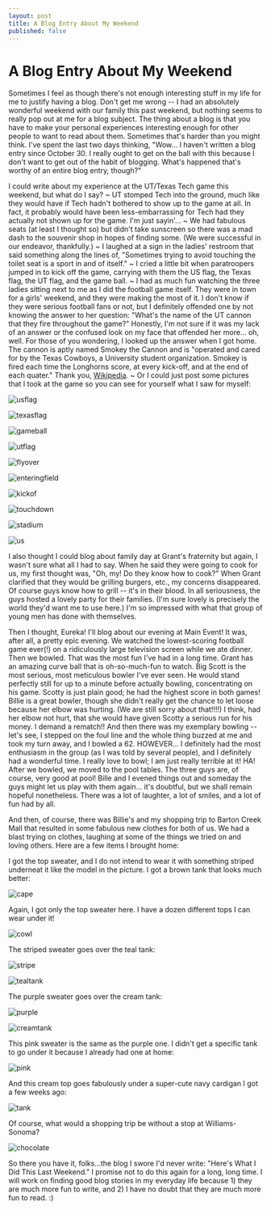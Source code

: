 ```yaml
---
layout: post
title: A Blog Entry About My Weekend
published: false
---
```


A Blog Entry About My Weekend
===================

Sometimes I feel as though there's not enough interesting stuff in my life for me to justify having a blog. Don't get me wrong -- I had an absolutely wonderful weekend with our family this past weekend, but nothing seems to really
pop out at me for a blog subject. The thing about a blog is that you have to make your personal experiences interesting enough for other people to want to read about them. Sometimes that's harder than you might think. I've spent 
the last two days thinking, "Wow... I haven't written a blog entry since October 30. I really ought to get on the ball with this because I don't want to get out of the habit of blogging. What's happened that's worthy of an entire 
blog entry, though?"

I could write about my experience at the UT/Texas Tech game this weekend, but what do I say? ~ UT stomped Tech into the ground, much like they would have if Tech hadn't bothered to show up to the 
game at all. In fact, it probably would have been less-embarrassing for Tech had they actually not shown up for the game. I'm just sayin'... ~ We had fabulous seats (at least I thought so) but didn't take sunscreen so there was a mad 
dash to the souvenir shop in hopes of finding some. (We were successful in our endeavor, thankfully.) ~ I laughed at a sign in the ladies' restroom that said something along the lines of, "Sometimes trying to avoid touching the 
toilet seat is a sport in and of itself." ~ I cried a little bit when paratroopers jumped in to kick off the game, carrying with them the US flag, the Texas flag, the UT flag, and the game ball. ~ I had as much fun watching the 
three ladies sitting next to me as I did the football game itself. They were in town for a girls' weekend, and they were making the most of it. I don't know if they were serious football fans or not, but I definitely offended one 
by not knowing the answer to her question: "What's the name of the UT cannon that they fire throughout the game?" Honestly, I'm not sure if it was my lack of an answer or the confused look on my face that offended her more... oh, well. For 
those of you wondering, I looked up the answer when I got home. The cannon is aptly named Smokey the Cannon and is "operated and cared for by the Texas Cowboys, a University student organization. Smokey is fired each time the 
Longhorns score, at every kick-off, and at the end of each quater." Thank you, [Wikipedia](http://en.wikipedia.org/wiki/Smokey_the_Cannon). ~ Or I could just post some pictures that I took at the game so you can see for yourself 
what I saw for myself:

![usflag](http://i1230.photobucket.com/albums/ee481/ptkatz/Blog%20Pictures/IMG_2403.jpg)

![texasflag](http://i1230.photobucket.com/albums/ee481/ptkatz/Blog%20Pictures/IMG_2406.jpg)

![gameball](http://i1230.photobucket.com/albums/ee481/ptkatz/Blog%20Pictures/IMG_2398.jpg)

![utflag](http://i1230.photobucket.com/albums/ee481/ptkatz/Blog%20Pictures/IMG_2423.jpg)

![flyover](http://i1230.photobucket.com/albums/ee481/ptkatz/Blog%20Pictures/IMG_2427.jpg)

![enteringfield](http://i1230.photobucket.com/albums/ee481/ptkatz/Blog%20Pictures/IMG_2433.jpg)

![kickof](http://i1230.photobucket.com/albums/ee481/ptkatz/Blog%20Pictures/IMG_2439.jpg)

![touchdown](http://i1230.photobucket.com/albums/ee481/ptkatz/Blog%20Pictures/IMG_2448.jpg)

![stadium](http://i1230.photobucket.com/albums/ee481/ptkatz/Blog%20Pictures/IMG_2441.jpg)

![us](http://i1230.photobucket.com/albums/ee481/ptkatz/Blog%20Pictures/IMG_2466.jpg)

I also thought I could blog about family day at Grant's fraternity but again, I wasn't sure what all I had to say. When he said they were going to cook for us, my first thought was, "Oh, my! Do they know how to cook?" When Grant clarified that they would be grilling burgers, 
etc., my concerns disappeared. Of course guys know how to grill -- it's in their blood. In all seriousness, the guys hosted a lovely party for their families. (I'm sure lovely is precisely the world they'd want me to use here.) I'm so impressed with 
what that group of young men has done with themselves. 

Then I thought, Eureka! I'll blog about our evening at Main Event! It was, after all, a pretty epic evening. We watched the lowest-scoring football game ever(!) on a ridiculously large television screen while we ate dinner. Then we
bowled. That was the most fun I've had in a long time. Grant has an amazing curve ball that is oh-so-much-fun to watch. Big Scott is the most serious, most meticulous bowler I've ever seen. He would stand perfectly still for up to a 
minute before actually bowling, concentrating on his game. Scotty is just plain good; he had the highest score in both games! Billie is a great bowler, though she didn't really get the chance to let loose because her elbow was hurting.
(We are still sorry about that!!!!) I think, had her elbow not hurt, that she would have given Scotty a serious run for his money. I demand a rematch!! And then there was my exemplary bowling -- let's see, I stepped on the foul line and 
the whole thing buzzed at me and took my turn away, and I bowled a 62. HOWEVER... I definitely had the most enthusiasm in the group (as I was told by several people), and I definitely had a wonderful time. I really love to bowl; I
am just really terrible at it! HA! After we bowled, we moved to the pool tables. The three guys are, of course, very good at pool! Bille and I evened things out and someday the guys might let us play with them again... it's doubtful, but we shall remain 
hopeful nonetheless. There was a lot of laughter, a lot of smiles, and a lot of fun had by all.

And then, of course, there was Billie's and my shopping trip to Barton Creek Mall that resulted in some fabulous new clothes for both of us. We had a blast trying on clothes, laughing at some of the things we tried on and loving 
others. Here are a few items I brought home:

I got the top sweater, and I do not intend to wear it with something striped underneat it like the model in the picture. I got a brown tank that looks much better:

![cape](http://i1230.photobucket.com/albums/ee481/ptkatz/Blog%20Pictures/loftsweater2.jpg)

Again, I got only the top sweater here. I have a dozen different tops I can wear under it!

![cowl](http://i1230.photobucket.com/albums/ee481/ptkatz/Blog%20Pictures/loftsweater.jpg)

The striped sweater goes over the teal tank:

![stripe](http://i1230.photobucket.com/albums/ee481/ptkatz/Blog%20Pictures/aestripe.jpg)

![tealtank](http://i1230.photobucket.com/albums/ee481/ptkatz/Blog%20Pictures/aeteal.jpg)

The purple sweater goes over the cream tank:

![purple](http://i1230.photobucket.com/albums/ee481/ptkatz/Blog%20Pictures/aepurple.jpg)

![creamtank](http://i1230.photobucket.com/albums/ee481/ptkatz/Blog%20Pictures/aewhite.jpg)

This pink sweater is the same as the purple one. I didn't get a specific tank to go under it because I already had one at home:

![pink](http://i1230.photobucket.com/albums/ee481/ptkatz/Blog%20Pictures/aepink.jpg)

And this cream top goes fabulously under a super-cute navy cardigan I got a few weeks ago:

![tank](http://i1230.photobucket.com/albums/ee481/ptkatz/Blog%20Pictures/aeblouse.jpg)

Of course, what would a shopping trip be without a stop at Williams-Sonoma?

![chocolate](http://i1230.photobucket.com/albums/ee481/ptkatz/Blog%20Pictures/wshotchoc.jpg)

So there you have it, folks...the blog I swore I'd never write: "Here's What I Did This Last Weekend." I promise not to do this again for a long, long time. I will
work on finding good blog stories in my everyday life because 1) they are much more fun to write, and 2) I have no doubt that they are much more fun to read. :)